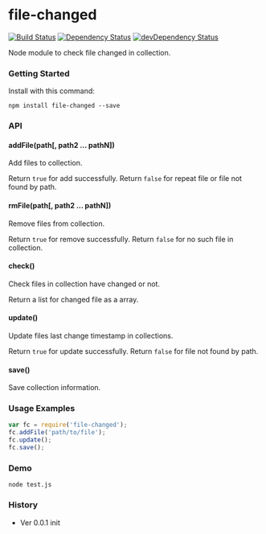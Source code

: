 # file-changed

[![Build Status](https://travis-ci.org/poppinlp/file-changed.png?branch=master)](https://travis-ci.org/poppinlp/file-changed)
[![Dependency Status](https://david-dm.org/poppinlp/file-changed.svg)](https://david-dm.org/poppinlp/file-changed)
[![devDependency Status](https://david-dm.org/poppinlp/file-changed/dev-status.svg)](https://david-dm.org/poppinlp/file-changed#info=devDependencies)

Node module to check file changed in collection.

### Getting Started

Install with this command:

```shell
npm install file-changed --save
```

### API

#### addFile(path[, path2 ... pathN])

Add files to collection.

Return `true` for add successfully. Return `false` for repeat file or file not found by path.

#### rmFile(path[, path2 ... pathN])

Remove files from collection.

Return `true` for remove successfully. Return `false` for no such file in collection.

#### check()

Check files in collection have changed or not.

Return a list for changed file as a array.

#### update()

Update files last change timestamp in collections.

Return `true` for update successfully. Return `false` for file not found by path.

#### save()

Save collection information.

### Usage Examples

```js
var fc = require('file-changed');
fc.addFile('path/to/file');
fc.update();
fc.save();
```

### Demo

```shell
node test.js
```

### History

- Ver 0.0.1 init
